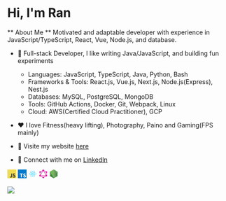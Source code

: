 # Hi, I'm Ran 

** About Me **
Motivated and adaptable developer with experience in JavaScript/TypeScript, React, Vue, Node.js, and database.


- 💼 Full-stack Developer, I like writing Java/JavaScript, and building fun experiments

	- Languages: JavaScript, TypeScript, Java, Python, Bash
	- Frameworks & Tools: React.js, Vue.js, Next.js, Node.js(Express), Nest.js
	- Databases: MySQL, PostgreSQL, MongoDB
	- Tools: GitHub Actions, Docker, Git, Webpack, Linux
	- Cloud: AWS(Certified Cloud Practitioner), GCP

- ❤️ I love Fitness(heavy lifting), Photography, Paino and Gaming(FPS mainly)

- 🎇 Visite my website [here](https://www.owdran.com/)

- 🔗 Connect with me on [LinkedIn](https://www.linkedin.com/in/owdran/)

<code><img height="20" alt="javascript" src="https://raw.githubusercontent.com/github/explore/80688e429a7d4ef2fca1e82350fe8e3517d3494d/topics/javascript/javascript.png"></code>
<code><img height="20" alt="typescript" src="https://raw.githubusercontent.com/github/explore/80688e429a7d4ef2fca1e82350fe8e3517d3494d/topics/typescript/typescript.png"></code>
<code><img height="20" alt="react" src="https://raw.githubusercontent.com/github/explore/80688e429a7d4ef2fca1e82350fe8e3517d3494d/topics/react/react.png"></code>
<code><img height="20" alt="graphql" src="https://raw.githubusercontent.com/github/explore/5c058a388828bb5fde0bcafd4bc867b5bb3f26f3/topics/graphql/graphql.png"></code>
<code><img height="20" alt="nodejs" src="https://raw.githubusercontent.com/github/explore/80688e429a7d4ef2fca1e82350fe8e3517d3494d/topics/nodejs/nodejs.png"></code>    

<img   align="center" src="https://github-readme-stats.vercel.app/api/top-langs/?username=DMGoose&locale=en&line_height=33&theme=&langs_count=5&layout=compact"/>
